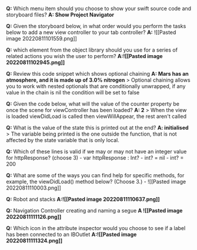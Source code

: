 **Q:** Which menu item should you choose to show your swift source code and storyboard files? 
	**A: Show Project Navigator**


**Q:** Given the storyboard below, in what order would you perform the tasks below to add a new view controller to your tab controller?
	**A:**
	![[Pasted image 20220811101559.png]]

**Q:** which element from the object library should you use for a series of related actions you wish the user to perform? 
	**A:![[Pasted image 20220811102945.png]]**

**Q:** Review this code snippet which shows optional chaining 
	**A: Mars has an atmosphere, and it is made up of 3.0% nitrogen**
	> Optional chaining allows you to work with nested optionals that are conditionally unwrapped, if any value in the chain is nil the condition will be set to false 

**Q:** Given the code below, what will the value of the counter property be once the scene for viewController has been loaded?
	**A: 2**
	> When the view is loaded viewDidLoad is called then viewWillAppear, the rest aren't called 
	

**Q:** What is the value of the state this is printed out at the end? 
	**A: initialised**
	> The variable being printed is the one outside the function, that is not affected by the state variable that is only local. 

**Q:** Which of these lines is valid if we may or may not have an integer value for httpResponse? (choose 3)
	- var httpResponse : Int?
	-  int? = nil
	- int? = 200

**Q:** What are some of the ways you can find help for specific methods, for example, the viewDidLoad() method below? (Choose 3.)
	- ![[Pasted image 20220811110003.png]]

**Q:** Robot and stacks 
	**A:![[Pasted image 20220811110637.png]]**

**Q:** Navigation Controller creating and naming a segue 
	**A ![[Pasted image 20220811111126.png]]**

**Q:** Which icon in the attribute inspector would you choose to see if  a label has been connected to an IBOutlet 
	**A:![[Pasted image 20220811111324.png]]**

